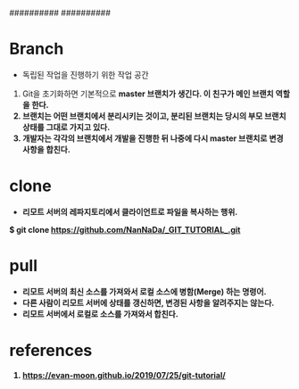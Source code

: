 ########## ##########

# Branch
 - 독립된 작업을 진행하기 위한 작업 공간

1. Git을 초기화하면 기본적으로 <b>master<b> 브랜치가 생긴다. 이 친구가 메인 브랜치 역할을 한다.
2. 브랜치는 어떤 브랜치에서 분리시키는 것이고, 분리된 브랜치는 당시의 부모 브랜치 상태를 그대로 가지고 있다.
3. 개발자는 각각의 브랜치에서 개발을 진행한 뒤 나중에 다시 <b>master<b> 브랜치로 변경 사항을 합친다.


# clone
 - 리모트 서버의 레파지토리에서 클라이언트로 파일을 복사하는 행위.

$ git clone https://github.com/NanNaDa/_GIT_TUTORIAL_.git


# pull
 - 리모트 서버의 최신 소스를 가져와서 로컬 소스에 병함(Merge) 하는 명령어.
 - 다른 사람이 리모트 서버에 상태를 갱신하면, 변경된 사항을 알려주지는 않는다.
 - 리모트 서버에서 로컬로 소스를 <b>가져와서 합친다<b>.




# references
1. https://evan-moon.github.io/2019/07/25/git-tutorial/

